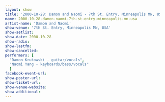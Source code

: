 ```yaml
---
layout: show
title: '2000-10-28: Damon and Naomi - 7th St. Entry, Minneapolis MN, USA'
name: 2000-10-28-damon-naomi-7th-st-entry-minneapolis-mn-usa
artist-name: 'Damon and Naomi'
show-venue: '7th St. Entry, Minneapolis MN, USA'
show-setlist: 
show-date: 2000-10-28
show-radio: 
show-lastfm: 
show-cancelled: 
performers: [
  "Damon Krukowski - guitar/vocals",
  "Naomi Yang - keyboards/bass/vocals"
  ]
facebook-event-url: 
show-poster-url: 
show-ticket-url: 
show-venue-website: 
show-additional: 
---
```


